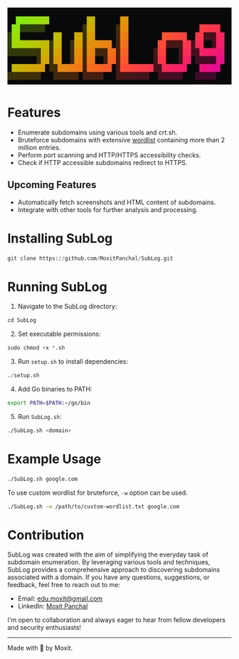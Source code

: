 <h1 align="center">
  <img src="Static/Logo.png" alt="naabu" width="800px">
  <br>
</h1>

# Features

- Enumerate subdomains using various tools and crt.sh.
- Bruteforce subdomains with extensive [wordlist](https://wordlists-cdn.assetnote.io/data/automated/httparchive_subdomains_2024_01_28.txt) containing more than 2 million entries.
- Perform port scanning and HTTP/HTTPS accessibility checks.
- Check if HTTP accessible subdomains redirect to HTTPS.

## Upcoming Features
- Automatically fetch screenshots and HTML content of subdomains.
- Integrate with other tools for further analysis and processing.

# Installing SubLog
```python
git clone https://github.com/MoxitPanchal/SubLog.git
```
# Running SubLog
1. Navigate to the SubLog directory:
```python
cd SubLog
```
2. Set executable permissions:
```python
sudo chmod +x *.sh
```
3. Run `setup.sh` to install dependencies:
```python
./setup.sh
```
4. Add Go binaries to PATH:
```sh
export PATH=$PATH:~/go/bin
```
5. Run `SubLog.sh`:
```sh
./SubLog.sh <domain>
```
# Example Usage
```sh
./SubLog.sh google.com
```
To use custom wordlist for bruteforce, `-w` option can be used.
```sh
./SubLog.sh -w /path/to/custom-wordlist.txt google.com
```
# Contribution
SubLog was created with the aim of simplifying the everyday task of subdomain enumeration. By leveraging various tools and techniques, SubLog provides a comprehensive approach to discovering subdomains associated with a domain. 
If you have any questions, suggestions, or feedback, feel free to reach out to me:

- Email: [edu.moxit@gmail.com](mailto:edu.moxit@gmail.com)
- LinkedIn: [Moxit Panchal](https://www.linkedin.com/in/moxit-panchal-545303225/)

I'm open to collaboration and always eager to hear from fellow developers and security enthusiasts!

---
Made with 🖤 by Moxit.
